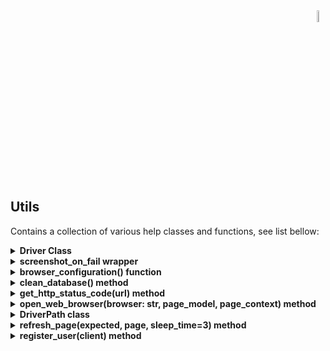 <div align="right"> 
<img width="7%" height="7%" src="https://github.com/ikostan/ParaBankSeleniumAutomation/blob/master/images/utils.png" hspace="10">
</div>

## Utils

Contains a collection of various help classes and functions, see list bellow:

<details>
  <summary><b>Driver Class</b></summary>

<br/>In order to instantiate webdriver I use Driver class of my own. The main idea behind it is to simplify working process with Selenium 'webdriver' object.
In order to create webdriver object you just do the following:<br/> 

```python
    from utils.driver import Driver
    
    # Chrome:
    driver = Driver('chrome', is_debug=True)
    
    # FireFox:
    driver = Driver('mozilla', is_debug=True)
    
    # Edge:
    driver = Driver('edge', is_debug=True)
```

<br/>**Supported browsers:**<br/> 
    - Chrome<br/> 
    - Firefox<br/> 
    - Edge<br/> 
</details>

<details>
  <summary><b>screenshot_on_fail wrapper</b></summary>

<br/>Is a solution using a decorator that wrapps every method on a class that starts test_ with a wrapper that takes a screenshot if the method raises and Exception. 

   ```python
    from utils.screenshot import screenshot_on_fail

    @screenshot_on_fail()
    class HomePageTestCase(BaseTestCase):
    
        def test_context_base_elements_chrome(self):
    
            # Open web page
            browser = 'chrome'
            driver = Driver(browser)
            self.page = HomePageModel(driver=driver, implicit_wait_time=5, explicit_wait_time=10)
            self.page.go()
    
            # Test base context:
            self.assertEqual(HomePageContext.URL,
                             self.page.url)
```
                             
Source: https://stackoverflow.com/questions/12024848/automatic-screenshots-when-test-fail-by-selenium-webdriver-in-python
<br/>
</details>

<details>
  <summary><b>browser_configuration() function</b></summary>

<br/>

- Simplifies cross browser testing.<br/>
- Returns browser name from from predefined dictionary.<br/>
- By default it returns 'chrome' value.<br/>
- Provides following log (simple type function): 'Run configuration: chrome'<br/>
- Every Test class has it by default as part of setUpClass definition.<br/>
- See example bellow:<br/>
<br/>
 
```python
@classmethod
    def setUpClass(cls):
        with allure.step("Open web browser"):
            cls.browser = browser_configuration()
            cls.page_model = AboutPageModel
            cls.page_context = AboutPageContext
            cls.page = open_web_browser(browser=cls.browser, 
                                        page_model=cls.page_model, 
                                        page_context=cls.page_context)
```
<br/>
</details>

<details>
  <summary><b>clean_database() method</b></summary>

<br/>

- Clean and initialise database<br/>
- Does not check for any errors<br/>
- Using open_web_browser method in order to instantiate Selenium webdriver<br/>
- Provides following log (print function): 'Cleaning database...', 'Initializing database...'<br/>
- See example below:<br/><br/>
    
```python
    class TestUserRegistration(UserRegistrationCase):

	@classmethod
	def setUpClass(cls):
		cls.client = JaneDoe
		cls.browser = 'chrome'
		cls.page = None

		with allure.step("Initial data setup > clean DB"):
			clean_database()
```

</details>


<details>
  <summary><b>get_http_status_code(url) method</b></summary>

<br/>

- Returns HTTP status code<br/>
- Using requests library<br/>
- See sample output bellow:<br/>
<br/>	

```
    URL: https://parabank.parasoft.com/parabank/about.htm
    HTTP Status code: 200
```
	
<br/>
</details>


<details>
  <summary><b>open_web_browser(browser: str, page_model, page_context) method</b></summary>

<br/>

   **Takes care of following procedure:**<br/>
       
   1. Instantiate Selenium webdriver<br/>
   2. Instantiate Page Model Object<br/>
   3. Checks HTTP status code<br/>
   4. Open web browser > open test web page<br/>
   5. Refresh web browser in case test web site is not loaded<br/>
   6. Returns page instance (Page Model Object)<br/>
		
   <br/>See example below:<br/><br/>

```python
    class TestAboutPageContext(AboutPageContextCase):

	@classmethod
	def setUpClass(cls):
		with allure.step("Open web browser"):
			cls.browser = browser_configuration()
			cls.page_model = AboutPageModel
			cls.page_context = AboutPageContext
			cls.page = open_web_browser(browser=cls.browser,
			                            page_model=cls.page_model,
			                            page_context=cls.page_context)
```
	
<br/>
</details>


<details>
  <summary><b>DriverPath class</b></summary>

<br/>

- Contains local path for Selenium webdriver<br/>
- Used in case system has no PATH configuration<br/>
<br/>
</details>

</details>


<details>
  <summary><b>refresh_page(expected, page, sleep_time=3) method</b></summary>

<br/>
    1. Check if page has expected title<br/>
	2. Trying to refresh web page in case page title dos not equal expected result<br/>
	3. Raises exception in case page title dos not equal expected result<br/>
<br/>
</details>


<details>
  <summary><b>register_user(client) method</b></summary>

<br/>

- Registers a new user.
- Does not check for any errors.
- Using Selenium webdriver + chrome browser by default
<br/>

</details>
